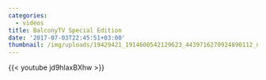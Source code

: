 ```yaml
---
categories:
  - videos
title: BalconyTV Special Edition
date: '2017-07-03T22:45:51+03:00'
thumbnail: /img/uploads/19429421_1914600542129623_4439716270924890112_n.jpg
---
```

{{< youtube jd9hlaxBXhw >}}
